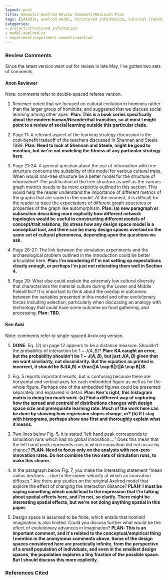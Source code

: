 ```yaml
---
layout: post
title: Semantic Axelrod Review Comments/Revision Plan
tags: [SAA2014, axelrod model, structured information, cultural transmission, dissertation,experiments,  experiment-semanticaxelrod]
categories: 
- project:structured information
- model:axelrod-ct
- experiment:experiment-semanticaxelrod
---
```


### Review Comments ###

Since the latest version went out for review in late May, I've gotten two sets of comments.  

#### Anon Reviewer ####

Note:  comments refer to double-spaced referee version.


1.  Reviewer noted that we focused on cultural evolution in hominins rather than the larger group of hominids, and suggested that we discuss social learning among other apes.  __Plan: This is a book series specifically about the modern human/Neanderthal transition, so at most I might point to a review of social learning outside this particular clade.__

1. Page 11:  A relevant aspect of the learning strategy discussion is the cost-benefit tradeoff of the teachers discussed in Shennan and Steele 1999.  __Plan:  Need to look at Shennan and Steele, might be good to mention, but we're not modeling the fitness of any particular strategy here.__

1. Page 21-24: A general question about the use of information with tree-structure concerns the suitability of this model for various cultural traits. When would non-tree structure be a better model for the structure of information? The justification of the tree structure as well as the various graph metrics needs to be more explicitly outlined in this section. This would help the reader understand the importance of different metrics of the graphs that are varied in the model. At the moment, it is difficult for the reader to trace the expectations of different graph structures or properties of the graph like automorphism.  __Plan: (a) new paragraph or subsection describing more explicitly how different network topologies would be useful in constructing different models of concept/trait relations, (b) stress how any design space model is a conceptual tool, and there can be many design spaces overlaid on the same set of cultural phenomena, depending upon the questions we ask.__

1. Page 26-27:  The link between the simulation experiments and the archaeological problem outlined in the introduction could be better articulated here.  __Plan:  I'm wondering if I'm not setting up expectations clearly enough, or perhaps I'm just not reiterating them well in Section 4.__

1. Page 29: What else could explain the extremely low cultural diversity that characterizes the material culture during the Lower and Middle Paleolithic? It is important to think about the overlap in outcomes between the variables presented in this model and other evolutionary forces including selection, particularly when discussing an analogy with technology that could have some outcome on food gathering, and processing.  __Plan: TBD__.  

#### Ken Aoki ####

Note:  comments refer to single-spaced Arxiv.org version.


1.  **DONE**:  Eq. (2) on page 12 appears to be a distance measure.  Shouldn’t the probability of interaction be  $1 - J(A,B)$?  __Plan:  KA caught an error, but the probability shouldn't be $1 - J(A,B)$, but just $J(A,B)$ given that we want similiarity, not dissimilarity.  But the equation as printed is incorrect, it should be $J(A,B) = \frac{|A \cap B|}{|A \cup B|}$.__    

1.  Fig. 5 reports important results, but is confusing because there are horizontal and vertical axes for each embedded figure as well as for the whole figure.  Perhaps one of the embedded figures could be presented separately and explained in detail.  __Plan:  Ken's right, this histogram matrix is doing too much work.  (a) Find a different way of capturing how the spread and centroid of distributions changes with design space size and prerequisite learning rate.  Much of the work here can be done by showing how regression slopes change, or?  (b) If I stay with histograms, perhaps show one first and thoroughly explain what it means.__

1.  Two lines below Fig. 5, it is stated “left hand peak corresponds to simulation runs which had no global innovation….”  Does this mean that the left hand peak represents runs in which innovation did not occur by chance?  __PLAN:  Need to focus only on the analysis with non-zero innovation rates.  Do not combine the two sets of simulation runs, to make this clearer.__

1.  In the paragraph below Fig. 7, you make the interesting statement “mean radius declines … due to the slower velocity at which an innovation diffuses.”  Are there any studies on the original Axelrod model that explore the effect of changing the interaction distance?  __PLAN:  I must be saying something which could lead to the impression that I'm talking about spatial effects here, and I'm not, so clarify.  There might be interesting spatial effects, but we're not doing anything spatial in this paper.__

1.  Design space is assumed to be finite, which entails that hominid imagination is also limited.  Could you discuss further what would be the effect of evolutionary advances in imagination?   __PLAN:  This is an important comment, and it's related to the conceptual/empirical thing I mention in the anonymous comments above.  Some of the design spaces considered here are practically infinite, from the perspective of a small population of individuals, and even in the smallest design spaces, the population explores a tiny fraction of the possible space.  But I should discuss this more explicitly.__

 






### References Cited ###

